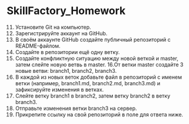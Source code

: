 # SkillFactory_Homework
11. Установите Git на компьютер.
12. Зарегистрируйте аккаунт на GitHub.
13. В своём аккаунте GitHub создайте публичный репозиторий с README-файлом.
14. Создайте в репозитории ещё одну ветку.
15. Создайте конфликтную ситуацию между новой веткой и master, затем слейте новую ветвь в master.
16.От ветки master создайте 3 новые ветви: branch1, branch2, branch3.
17. В каждой из новых веток добавьте файл в репозиторий с именем ветки (например, branch1.md, branch2.md, branch3.md) и зафиксируйте изменения в ветках.
18. Слейте ветку branch1 в branch2, затем ветку branch2 в ветку branch3.
19. Отправьте изменения ветки branch3 на сервер.
20. Прикрепите ссылку на свой репозиторий в поле для ответа ниже.